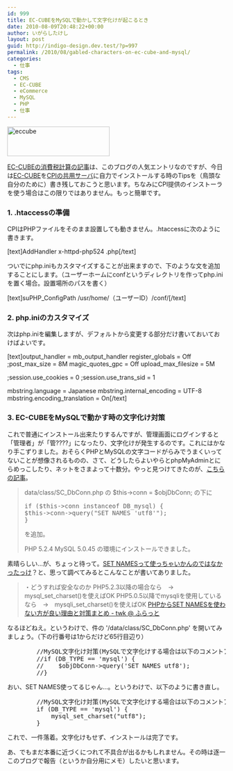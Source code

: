```yaml
---
id: 999
title: EC-CUBEをMySQLで動かして文字化けが起こるとき
date: 2010-08-09T20:48:22+00:00
author: いがらしたけし
layout: post
guid: http://indigo-design.dev.test/?p=997
permalink: /2010/08/gabled-characters-on-ec-cube-and-mysql/
categories:
  - 仕事
tags:
  - CMS
  - EC-CUBE
  - eCommerce
  - MySQL
  - PHP
  - 仕事
---
```

<a href="https://indigo-design.org/wp-content/uploads/2010/08/eccube.jpg"><img src="https://indigo-design.org/wp-content/uploads/2010/08/eccube.jpg" alt="eccube" width="236" height="68" class="alignnone size-full wp-image-1022" /></a>

<a href="https://indigo-design.org/2009/07/calculate-consumption-tax/">EC-CUBEの消費税計算の記事</a>は、このブログの人気エントリなのですが、今日は<a href="http://www.ec-cube.net/">EC-CUBE</a>を<a href="http://www.cpi.ad.jp/shared/index.html">CPIの共用サーバ</a>に自力でインストールする時のTipsを（鳥頭な自分のために）書き残しておこうと思います。ちなみにCPI提供のインストーラを使う場合はこの限りではありません。もっと簡単です。
<!--more-->
<h3>1. .htaccessの準備</h3>

CPIはPHPファイルをそのまま設置しても動きません。.htaccessに次のように書きます。

[text]AddHandler x-httpd-php524 .php[/text]

ついでにphp.iniもカスタマイズすることが出来ますので、下のような文を追加することにします。（ユーザーホームにconfというディレクトリを作ってphp.iniを置く場合。設置場所のパスを書く）

[text]suPHP_ConfigPath /usr/home/（ユーザーID）/conf/[/text]

<h3>2. php.iniのカスタマイズ</h3>

次はphp.iniを編集しますが、デフォルトから変更する部分だけ書いておいておけばよいです。

[text]output_handler = mb_output_handler
register_globals = Off
;post_max_size = 8M
magic_quotes_gpc = Off
upload_max_filesize = 5M

;session.use_cookies = 0
;session.use_trans_sid = 1

mbstring.language = Japanese
mbstring.internal_encoding = UTF-8
mbstring.encoding_translation = On[/text]

<h3>3. EC-CUBEをMySQLで動かす時の文字化け対策</h3>

これで普通にインストール出来たりするんですが、管理画面にログインすると「管理者」が「管????」になったり、文字化けが発生するのです。これにはかなり手こずりました。おそらくPHPとMySQLの文字コードがらみでうまくいってないことが想像されるものの、さて、どうしたらよいやらとphpMyAdminとにらめっこしたり、ネットをさまよって十数分。やっと見つけてきたのが、<a href="http://xoops.ec-cube.net/modules/newbb/viewtopic.php?topic_id=2593&amp;forum=11&amp;viewmode=flat&amp;order=ASC&amp;start=10">こちらの記事</a>。

<blockquote>data/class/SC_DbConn.php
の $this-&gt;conn = $objDbConn; の下に
<pre class="lang:php decode:1 " >if ($this-&gt;conn instanceof DB_mysql) {
$this-&gt;conn-&gt;query("SET NAMES 'utf8'");
}</pre>
を追加。

PHP 5.2.4
MySQL 5.0.45
の環境にインストールできました。</blockquote>

素晴らしい…が、ちょっと待って。<a href="http://blog.ohgaki.net/set_namesa_mcb_asc">SET NAMESって使っちゃいかんのではなかったっけ</a>？と、思って調べてみるとこんなことが書いてありました。

<blockquote>・どうすれば安全なのか
PHP5.2.3以降の場合なら　→　mysql_set_charset()を使えばOK
PHP5.0.5以降でmysqliを使用しているなら　→　mysqli_set_charset()を使えばOK
<a href="http://nonn-et-twk.net/twk/why-set-names-in-php-is-bad">PHPからSET NAMESを使わない方が良い理由と対策まとめ - twk @ ふらっと</a></blockquote>

なるほどねえ。というわけで、件の '/data/class/SC_DbConn.php' を開いてみましょう。（下の行番号は1からだけど65行目辺り）

 <pre class="lang:php decode:1 " >
        //MySQL文字化け対策(MySQLで文字化けする場合は以下のコメントアウトをはずして動作確認してみてください。)
        //if (DB_TYPE == 'mysql') {
        //    $objDbConn-&gt;query('SET NAMES utf8');
        //}</pre>

おい、SET NAMES使ってるじゃん…。というわけで、以下のように書き直し。

 <pre class="lang:php decode:1 " >
        //MySQL文字化け対策(MySQLで文字化けする場合は以下のコメントアウトをはずして動作確認してみてください。)
        if (DB_TYPE == 'mysql') {
            mysql_set_charset("utf8");
        }</pre>

これで、一件落着。文字化けもせず、インストールは完了です。

あ、でもまだ本番に近づくにつれて不具合が出るかもしれません。その時は逐一このブログで報告（というか自分用にメモ）したいと思います。